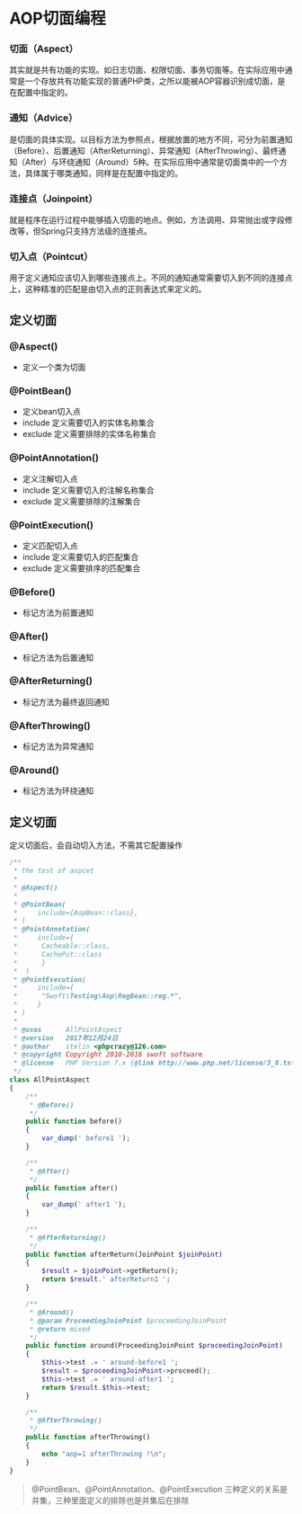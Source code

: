 # AOP切面编程

### 切面（Aspect）

其实就是共有功能的实现。如日志切面、权限切面、事务切面等。在实际应用中通常是一个存放共有功能实现的普通PHP类，之所以能被AOP容器识别成切面，是在配置中指定的。

### 通知（Advice）

是切面的具体实现。以目标方法为参照点，根据放置的地方不同，可分为前置通知（Before）、后置通知（AfterReturning）、异常通知（AfterThrowing）、最终通知（After）与环绕通知（Around）5种。在实际应用中通常是切面类中的一个方法，具体属于哪类通知，同样是在配置中指定的。

### 连接点（Joinpoint）

就是程序在运行过程中能够插入切面的地点。例如，方法调用、异常抛出或字段修改等，但Spring只支持方法级的连接点。

### 切入点（Pointcut）

用于定义通知应该切入到哪些连接点上。不同的通知通常需要切入到不同的连接点上，这种精准的匹配是由切入点的正则表达式来定义的。

## 定义切面

### @Aspect()

- 定义一个类为切面

### @PointBean()

- 定义bean切入点
- include 定义需要切入的实体名称集合
- exclude 定义需要排除的实体名称集合

### @PointAnnotation()

- 定义注解切入点
- include 定义需要切入的注解名称集合
- exclude 定义需要排除的注解集合

### @PointExecution()

- 定义匹配切入点
- include 定义需要切入的匹配集合
- exclude 定义需要排序的匹配集合

### @Before()

- 标记方法为前置通知

### @After()

- 标记方法为后置通知

### @AfterReturning()

- 标记方法为最终返回通知

### @AfterThrowing()

- 标记方法为异常通知

### @Around()

- 标记方法为环绕通知


## 定义切面

定义切面后，会自动切入方法，不需其它配置操作

```php
/**
 * the test of aspcet
 *
 * @Aspect()
 *
 * @PointBean(
 *     include={AopBean::class},
 * )
 * @PointAnnotation(
 *     include={
 *      Cacheable::class,
 *      CachePut::class
 *      }
 *  )
 * @PointExecution(
 *     include={
 *      "Swoft\Testing\Aop\RegBean::reg.*",
 *     }
 * )
 *
 * @uses      AllPointAspect
 * @version   2017年12月24日
 * @author    stelin <phpcrazy@126.com>
 * @copyright Copyright 2010-2016 swoft software
 * @license   PHP Version 7.x {@link http://www.php.net/license/3_0.txt}
 */
class AllPointAspect
{
    /**
     * @Before()
     */
    public function before()
    {
        var_dump(' before1 ');
    }

    /**
     * @After()
     */
    public function after()
    {
        var_dump(' after1 ');
    }

    /**
     * @AfterReturning()
     */
    public function afterReturn(JoinPoint $joinPoint)
    {
        $result = $joinPoint->getReturn();
        return $result.' afterReturn1 ';
    }

    /**
     * @Around()
     * @param ProceedingJoinPoint $proceedingJoinPoint
     * @return mixed
     */
    public function around(ProceedingJoinPoint $proceedingJoinPoint)
    {
        $this->test .= ' around-before1 ';
        $result = $proceedingJoinPoint->proceed();
        $this->test .= ' around-after1 ';
        return $result.$this->test;
    }

    /**
     * @AfterThrowing()
     */
    public function afterThrowing()
    {
        echo "aop=1 afterThrowing !\n";
    }
}
```


> @PointBean、@PointAnnotation、@PointExecution 三种定义的关系是并集，三种里面定义的排除也是并集后在排除












